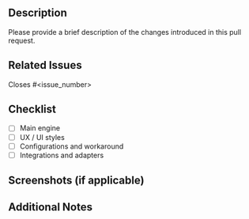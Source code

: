 ## Description

Please provide a brief description of the changes introduced in this pull request.

## Related Issues

Closes #<issue_number>

## Checklist

- [ ] Main engine
- [ ] UX / UI styles
- [ ] Configurations and workaround
- [ ] Integrations and adapters

## Screenshots (if applicable)

<!-- Add screenshots to help explain your changes, especially if this is a UI-related PR. -->

## Additional Notes

<!-- Add any additional information or context about the pull request here. -->